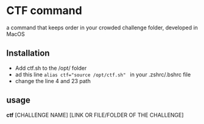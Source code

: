 # CTF command 

a command that keeps order in your crowded challenge folder, developed in MacOS


## Installation

- Add ctf.sh to the /opt/ folder
- ad this line ```alias ctf="source /opt/ctf.sh" ``` in your .zshrc/.bshrc file
- change the line 4 and 23 path 

## usage 

**ctf**    [CHALLENGE NAME]     [LINK OR FILE/FOLDER OF THE CHALLENGE]